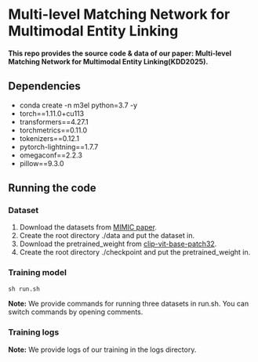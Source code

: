 # Multi-level Matching Network for Multimodal Entity Linking
#### This repo provides the source code & data of our paper: Multi-level Matching Network for Multimodal Entity Linking(KDD2025).

## Dependencies
* conda create -n m3el python=3.7 -y
* torch==1.11.0+cu113
* transformers==4.27.1
* torchmetrics==0.11.0
* tokenizers==0.12.1
* pytorch-lightning==1.7.7
* omegaconf==2.2.3
* pillow==9.3.0

## Running the code
### Dataset
1. Download the datasets from [MIMIC paper](https://github.com/pengfei-luo/MIMIC).
2. Create the root directory ./data and put the dataset in.
3. Download the pretrained_weight from [clip-vit-base-patch32](https://huggingface.co/openai/clip-vit-base-patch32).
4. Create the root directory ./checkpoint and put the pretrained_weight in.

### Training model
```python
sh run.sh
```
**Note:** We provide commands for running three datasets in run.sh. You can switch commands by opening comments. 

### Training logs
**Note:** We provide logs of our training in the logs directory.
